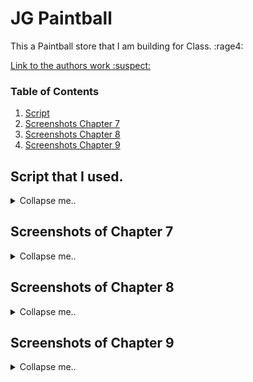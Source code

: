 # JG Paintball
This a Paintball store that I am building for Class. :rage4:

[Link to the authors work :suspect:](https://www.apress.com/gp/book/9781484254394)


### Table of Contents
    
  1. [Script](https://github.com/jonathan-f-gomez/JG-Paintball-Shop#script-that-i-used)
  2. [Screenshots Chapter 7](https://github.com/jonathan-f-gomez/JG-Paintball-Shop#screenshots-of-chapter-7)
  3. [Screenshots Chapter 8](https://github.com/jonathan-f-gomez/JG-Paintball-Shop#screenshots-of-chapter-8)
  4. [Screenshots Chapter 9](https://github.com/jonathan-f-gomez/JG-Paintball-Shop#screenshots-of-chapter-9)


## Script that I used.

<details>
  <summary>Collapse me..</summary>

```
    dotnet new globaljson --sdk-version 5.0.103 --output PaintBallSln/JGPaintballShop
    dotnet new web --no-https --output PaintBallSln/JGPaintballShop --framework net5.0
    dotnet new sln -o PaintBallSln

    dotnet sln PaintBallSln add PaintBallSln/JGPaintballShop 

    dotnet new xunit -o PaintBallSln/JGPaintballShop.Tests --framework net5.0
    dotnet sln PaintBallSln add PaintBallSln/JGPaintballShop.Tests 
    dotnet add PaintBallSln/JGPaintballShop.Tests reference PaintBallSln/JGPaintballShop 

    dotnet add PaintBallSln/JGPaintballShop.Tests package Moq --version 4.16.1
```
</details>

## Screenshots of Chapter 7

<details>
  <summary>Collapse me..</summary>

![Step 1](https://github.com/jonathan-f-gomez/JG-Paintball-Shop/blob/master/Screenshots/Step1.JPG)
#### After Adding CSS
![Step 2](https://github.com/jonathan-f-gomez/JG-Paintball-Shop/blob/master/Screenshots/Step2.JPG)

</details>

## Screenshots of Chapter 8

<details>
  <summary>Collapse me..</summary>

#### Navagation bar added. Allows user to filter by Category
![NavBarMenu](https://github.com/jonathan-f-gomez/JG-Paintball-Shop/blob/master/Screenshots/8-5-SG.JPG)

#### Shopping Cart added.
![NavBarMenu](https://github.com/jonathan-f-gomez/JG-Paintball-Shop/blob/master/Screenshots/8-10-SG.JPG)

#### Cart Preview.
![NavBarMenu](https://github.com/jonathan-f-gomez/JG-Paintball-Shop/blob/master/Screenshots/8-11-SG.JPG)

[Look at test results :rage3:](https://github.com/jonathan-f-gomez/JG-Paintball-Shop/blob/master/Screenshots/Tests-SG.JPG)

</details>

## Screenshots of Chapter 9

<details>
  <summary>Collapse me..</summary>

#### Added the ability for users to remove items from thier shopping cart.
![removeItem](https://github.com/jonathan-f-gomez/JG-Paintball-Shop/blob/master/Screenshots/9-1-SG.JPG)

#### Widget added to the top right corner that shows users how much thier spening and how many items are in thier cart.
![cartWidget](https://github.com/jonathan-f-gomez/JG-Paintball-Shop/blob/master/Screenshots/9-2-SG.JPG)

#### Checkout validation to ensure users enter the proper information.
![removeItem](https://github.com/jonathan-f-gomez/JG-Paintball-Shop/blob/master/Screenshots/9-5-SG.JPG)

#### Checkout screen to show users what order number they are.
![removeItem](https://github.com/jonathan-f-gomez/JG-Paintball-Shop/blob/master/Screenshots/9-6-SG.JPG)

</details>

